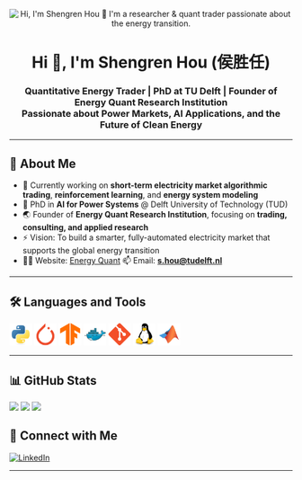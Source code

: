 <p align="center">
  <img src="https://github.com/your-username/your-username/blob/main/energy_trading.gif" alt="Hi, I'm Shengren Hou 👋 I'm a researcher & quant trader passionate about the energy transition.">
</p>

<h1 align="center">Hi 👋, I'm Shengren Hou (侯胜任)</h1>
<h3 align="center">
  Quantitative Energy Trader | PhD at TU Delft | Founder of Energy Quant Research Institution<br>
  Passionate about Power Markets, AI Applications, and the Future of Clean Energy
</h3>

---

## 💫 About Me

- 🔭 Currently working on **short-term electricity market algorithmic trading**, **reinforcement learning**, and **energy system modeling**
- 📘 PhD in **AI for Power Systems** @ Delft University of Technology (TUD)
- 🌏 Founder of **Energy Quant Research Institution**, focusing on **trading, consulting, and applied research**
- ⚡ Vision: To build a smarter, fully-automated electricity market that supports the global energy transition
- 👨‍💻 Website: [Energy Quant](energyquant.net)  📫 Email: **s.hou@tudelft.nl**

---


## 🛠️ Languages and Tools

<p>
  <img src="https://raw.githubusercontent.com/devicons/devicon/master/icons/python/python-original.svg" alt="Python" width="40" height="40"/>
  <img src="https://raw.githubusercontent.com/devicons/devicon/master/icons/pytorch/pytorch-original.svg" alt="PyTorch" width="40" height="40"/>
  <img src="https://raw.githubusercontent.com/devicons/devicon/master/icons/tensorflow/tensorflow-original.svg" alt="TensorFlow" width="40" height="40"/>
  <img src="https://raw.githubusercontent.com/devicons/devicon/master/icons/docker/docker-original.svg" alt="Docker" width="40" height="40"/>
  <img src="https://raw.githubusercontent.com/devicons/devicon/master/icons/git/git-original.svg" alt="Git" width="40" height="40"/>
  <img src="https://raw.githubusercontent.com/devicons/devicon/master/icons/linux/linux-original.svg" alt="Linux" width="40" height="40"/>
  <img src="https://raw.githubusercontent.com/devicons/devicon/master/icons/matlab/matlab-original.svg" alt="MATLAB" width="40" height="40"/>
</p>

---

## 📊 GitHub Stats

![](https://github-readme-stats.vercel.app/api?username=shengrenhou&theme=dark&hide_border=false&include_all_commits=true&count_private=true)
![](https://github-readme-streak-stats.herokuapp.com/?user=shengrenhou&theme=dark&hide_border=false)
![](https://github-readme-stats.vercel.app/api/top-langs/?username=shengrenhou&theme=dark&hide_border=false&include_all_commits=true&count_private=true&layout=compact)

## 🤝 Connect with Me

<p>
  <a href="https://linkedin.com/in/shengren-hou" target="_blank">
    <img src="https://raw.githubusercontent.com/rahuldkjain/github-profile-readme-generator/master/src/images/icons/Social/linked-in-alt.svg" alt="LinkedIn" height="30" width="40" />
  </a>
</p>

---

